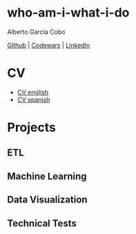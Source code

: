 # who-am-i-what-i-do

Alberto García Cobo

[Github](https://github.com/albertogcmr/) | 
[Codewars](https://www.codewars.com/users/albertogcmr) | 
[LinkedIn](https://www.linkedin.com/in/albertogarciacobo/)

# CV

- [CV english](https://github.com/albertogcmr/who-am-i-what-i-do/blob/master/files/Alberto%20Garc%C3%ADa%20Cobo%20CV%20-%20Canvas%20-%20ENG.pdf)
- [CV spanish](https://github.com/albertogcmr/who-am-i-what-i-do/blob/master/files/Alberto%20Garc%C3%ADa%20Cobo%20CV%20-%20Canvas.pdf)


# Projects

## ETL

## Machine Learning

## Data Visualization

## Technical Tests

